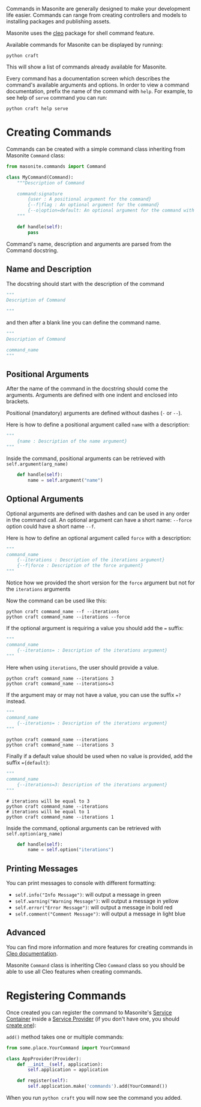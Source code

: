 Commands in Masonite are generally designed to make your development life easier. Commands can range from creating controllers and models to installing packages and publishing assets.

Masonite uses the [cleo](https://cleo.readthedocs.io/en/latest/) package for shell command feature.

Available commands for Masonite can be displayed by running:

```terminal
python craft
```

This will show a list of commands already available for Masonite.

Every command has a documentation screen which describes the command's available arguments and options. In
order to view a command documentation, prefix the name of the command with `help`. For example, to see help of
`serve` command you can run:

```terminal
python craft help serve
```

# Creating Commands

Commands can be created with a simple command class inheriting from Masonite `Command` class:

```python
from masonite.commands import Command

class MyCommand(Command):
    """Description of Command

    command:signature
        {user : A positional argument for the command}
        {--f|flag : An optional argument for the command}
        {--o|option=default: An optional argument for the command with default value}
    """

    def handle(self):
        pass
```

Command's name, description and arguments are parsed from the Command docstring.

## Name and Description

The docstring should start with the description of the command
```python
"""
Description of Command

"""
```

and then after a blank line you can define the command name.

```python
"""
Description of Command

command_name
"""
```


## Positional Arguments

After the name of the command in the docstring should come the arguments. Arguments are defined with one indent and enclosed into brackets.

Positional (mandatory) arguments are defined without dashes (`-` or `--`).

Here is how to define a positional argument called `name` with a description:
```python
"""
    {name : Description of the name argument}
"""
```

Inside the command, positional arguments can be retrieved with `self.argument(arg_name)`
```python
    def handle(self):
        name = self.argument("name")
```

## Optional Arguments

Optional arguments are defined with dashes and can be used in any order in the command call. An optional
argument can have a short name: `--force` option could have a short name `--f`.

Here is how to define an optional argument called `force` with a description:
```python
"""
command_name
    {--iterations : Description of the iterations argument}
    {--f|force : Description of the force argument}
"""
```

Notice how we provided the short version for the `force` argument but not for the `iterations` arguments

Now the command can be used like this:
```terminal
python craft command_name --f --iterations
python craft command_name --iterations --force
```

If the optional argument is requiring a value you should add the `=` suffix:

```python
"""
command_name
    {--iterations= : Description of the iterations argument}
"""
```

Here when using `iterations`, the user should provide a value.

```terminal
python craft command_name --iterations 3
python craft command_name --iterations=3
```

If the argument may or may not have a value, you can use the suffix `=?` instead.

```python
"""
command_name
    {--iterations= : Description of the iterations argument}
"""
```

```terminal
python craft command_name --iterations
python craft command_name --iterations 3
```

Finally if a default value should be used when no value is provided, add the suffix `={default}`:

```python
"""
command_name
    {--iterations=3: Description of the iterations argument}
"""
```

```terminal
# iterations will be equal to 3
python craft command_name --iterations
# iterations will be equal to 1
python craft command_name --iterations 1
```

Inside the command, optional arguments can be retrieved with `self.option(arg_name)`

```python
    def handle(self):
        name = self.option("iterations")
```

## Printing Messages

You can print messages to console with different formatting:

- `self.info("Info Message")`: will output a message in green
- `self.warning("Warning Message")`: will output a message in yellow
- `self.error("Error Message")`: will output a message in bold red
- `self.comment("Comment Message")`: will output a message in light blue

## Advanced

You can find more information and more features for creating commands in [Cleo documentation](https://cleo.readthedocs.io/en/latest/introduction.html).

Masonite `Command` class is inheriting Cleo `Command` class so you should be able to use all Cleo features when
creating commands.


# Registering Commands

Once created you can register the command to Masonite's [Service Container](../architecture/service-container.md)
inside a [Service Provider](../architecture/service-providers.md) (if you don't have one, you should [create one](../architecture/service-providers.md#creating-a-provider)):

`add()` method takes one or multiple commands:

```python
from some.place.YourCommand import YourCommand

class AppProvider(Provider):
    def __init__(self, application):
        self.application = application

    def register(self):
        self.application.make('commands').add(YourCommand())
```

When you run `python craft` you will now see the command you added.
